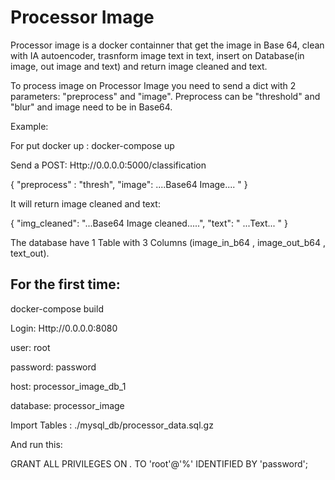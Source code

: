# Processor Image
Processor image is a docker containner that get the image in Base 64, clean with IA autoencoder, trasnform image text in text, insert on Database(in image, out image and text) and return image cleaned and text.

To process image on Processor Image you need to send a dict with 2 parameters: "preprocess" and "image". Preprocess can be "threshold" and "blur" and image need to be in Base64.

Example:

For put docker up : docker-compose up

Send a POST: Http://0.0.0.0:5000/classification

{   "preprocess" : "thresh", "image": ....Base64 Image.... " }

It will return image cleaned and text:

{   "img_cleaned": "...Base64 Image cleaned.....",  "text": " ...Text... " }

The database have 1 Table with 3 Columns (image_in_b64 , image_out_b64 , text_out).



## For the first time:

docker-compose build

Login: Http://0.0.0.0:8080

user: root

password: password

host: processor_image_db_1

database: processor_image

Import Tables : ./mysql_db/processor_data.sql.gz

And run this:

GRANT ALL PRIVILEGES ON *.* TO 'root'@'%' IDENTIFIED BY 'password';

